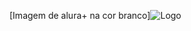 [Imagem de alura+ na cor branco]![Logo](https://user-images.githubusercontent.com/115431968/206159489-601f16cf-f8ed-4ad2-94d9-725538c3471a.png)

